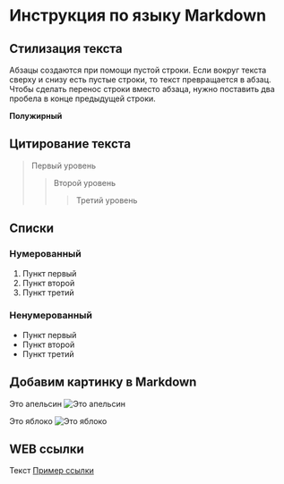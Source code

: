 # Инструкция по языку Markdown

## Стилизация текста

Абзацы создаются при помощи пустой строки. Если вокруг текста сверху и снизу есть пустые строки, то текст превращается в абзац.   
Чтобы сделать перенос строки вместо абзаца, нужно поставить два пробела в конце предыдущей строки.

**Полужирный**

## Цитирование текста
> Первый уровень
>> Второй уровень
>>> Третий уровень

## Списки
### Нумерованный
1. Пункт первый
2. Пункт второй
3. Пункт третий

### Ненумерованный
* Пункт первый
* Пункт второй
* Пункт третий

## Добавим картинку в Markdown
Это апельсин ![Это апельсин](orange.jpg)

Это яблоко ![Это яблоко](apple.jpg)

## WEB ссылки
Текст [Пример ссылки](http://example.com "Всплывающая подсказка")
